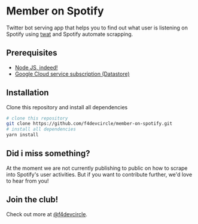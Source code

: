 # Member on Spotify
Twitter bot serving app that helps you to find out what user is listening on Spotify using [twat](https://github.com/mileszim/twat) and Spotify automate scrapping.

## Prerequisites
* [Node JS, indeed!](https://nodejs.org/en/)
* [Google Cloud service subscription (Datastore)](https://cloud.google.com/datastore/)

## Installation
Clone this repository and install all dependencies
```bash
# clone this repository
git clone https://github.com/f4devcircle/member-on-spotify.git
# install all dependencies
yarn install
```

## Did i miss something?
At the moment we are not currently publishing to public on how to scrape into Spotify's user activities. But if you want to contribute further, we'd love to hear from you!

## Join the club!
Check out more at [@f4devcircle](https://twitter.com/f4devcircle).
